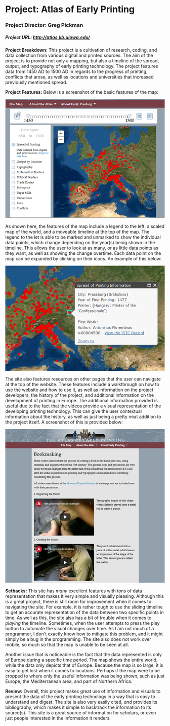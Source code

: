 # Project: Atlas of Early Printing
### Project Director: Greg Pickman
##### Project URL: http://atlas.lib.uiowa.edu/

**Project Breakdown:**
This project is a cultivation of research, coding, and data collection from various digital and printed sources. The aim of the project is to provide not only a mapping,
but also a timeline of  the spread, output, and typography of early printing technology. The project features data from 1450 AD to 1500 AD in regards to 
the progress of printing, conflicts that arose, as well as locations and universities that increased previously mentioned spread.

**Project Features:**
Below is a screenshot of the basic features of the map:

![a screenshot of the map, and its basic features](https://github.com/tanpayne/Tanner-s-Repository/blob/main/images/reviewblog2sc3.PNG)

As shown here, the features of the map include a legend to the left, a scaled map of the world, and a moveable timeline at the top of the map. The legend
to the let is able to be marked and unmarked to show the individual data points, which change depending on the year(s) being shown in the timeline. This 
allows the user to look at as many, or as little data points as they want, as well as showing the change overtime. Each data point on the map can be 
expanded by clicking on their icons. An example of this below:

![a screenshot of a highlighted datapoint](https://github.com/tanpayne/Tanner-s-Repository/blob/main/images/reviewblog2sc4.PNG)

The site also features resources on other pages that the user can navigate at the top of the website. These features include a walkthrough on how to use 
the website and how to use it, as well as information on the project developers, the history of the project, and additional information on the development of 
printing in Europe. The additional information provided is useful due to the fact that the videos provide a visual representation of the developing printing
technology. This can give the user contextual information about the history, as well as just being a pretty neat addition to the project itself. A screenshot
of this is provided below:

![a screenshot of the additional videos in the website](https://github.com/tanpayne/Tanner-s-Repository/blob/main/images/reviewblog2sc2.PNG)

**Setbacks:**
This site has *many* excellent features with tons of data representation that makes it very simple and visually pleasing. Although this is a great project, 
there is still room for improvement when it comes to navigating the site. For example, it is rather tough to use the sliding timeline to get an accurate 
representation of the data between two specific points in time. As well as this, the site also has a bit of trouble when it comes to *playing* the timeline. 
Sometimes, when the user attempts to press the play button to automate the visual changes over time. As I am not much of a programmer, I don't exactly know 
how to mitigate this problem, and it might simply be a bug in the programming. The site also does not work over mobile, so much so that the map is unable to
be seen at all.

Another issue that is noticeable is the fact that the data represented is only of Europe during a specific time period. The map shows the entire world, while
the data only depicts that of Europe. Because the map is so large, it is easy to get lost when it comes to locations. Perhaps if the map were to be cropped 
to where only the useful information was being shown, such as just Europe, the Mediterranean area, and part of Northern Africa.

**Review:**
Overall, this project makes great use of information and visuals to present the data of the early printing technology in a way that is easy to understand and
digest. The site is also very easily cited, *and* provides its bibliography, which makes it simple to backtrack the information to its source(s). This site 
is a great source of information for scholars, or even just people interested in the information it renders.

